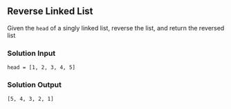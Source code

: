 ## Reverse Linked List
Given the `head` of a singly linked list, reverse the list,
and return the reversed list

### Solution Input
```Python3
head = [1, 2, 3, 4, 5]
```

### Solution Output
```Python3
[5, 4, 3, 2, 1]
```
